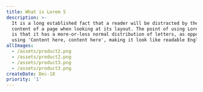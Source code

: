 ```yaml
---
title: What is Lorem 5
description: >-
  It is a long established fact that a reader will be distracted by the readable
  content of a page when looking at its layout. The point of using Lorem Ipsum
  is that it has a more-or-less normal distribution of letters, as opposed to
  using 'Content here, content here', making it look like readable English. 
allImages:
  - /assets/product2.png
  - /assets/product2.png
  - /assets/product3.png
  - /assets/product3.png
createDate: Dec-18
priority: '1'
---
```


